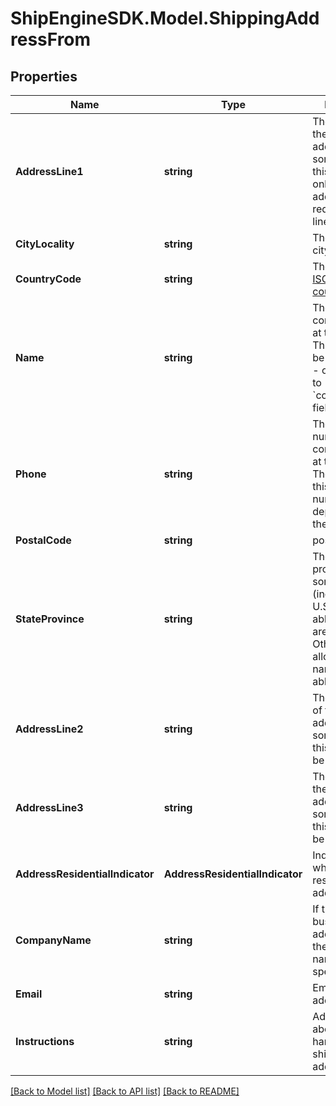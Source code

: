 # ShipEngineSDK.Model.ShippingAddressFrom

## Properties

Name | Type | Description | Notes
------------ | ------------- | ------------- | -------------
**AddressLine1** | **string** | The first line of the street address.  For some addresses, this may be the only line.  Other addresses may require 2 or 3 lines.  | 
**CityLocality** | **string** | The name of the city or locality | 
**CountryCode** | **string** | The two-letter [ISO 3166-1 country code](https://en.wikipedia.org/wiki/ISO_3166-1)  | 
**Name** | **string** | The name of a contact person at this address.  This field may be set instead of - or in addition to - the &#x60;company_name&#x60; field.  | 
**Phone** | **string** | The phone number of a contact person at this address.  The format of this phone number varies depending on the country.  | 
**PostalCode** | **string** | postal code | 
**StateProvince** | **string** | The state or province.  For some countries (including the U.S.) only abbreviations are allowed.  Other countries allow the full name or abbreviation.  | 
**AddressLine2** | **string** | The second line of the street address.  For some addresses, this line may not be needed.  | [optional] 
**AddressLine3** | **string** | The third line of the street address.  For some addresses, this line may not be needed.  | [optional] 
**AddressResidentialIndicator** | **AddressResidentialIndicator** | Indicates whether this is a residential address. | [optional] 
**CompanyName** | **string** | If this is a business address, then the company name should be specified here.  | [optional] 
**Email** | **string** | Email for the address owner.  | [optional] 
**Instructions** | **string** | Additional text about how to handle the shipment at this address.  | [optional] 

[[Back to Model list]](../../README.md#documentation-for-models) [[Back to API list]](../../README.md#documentation-for-api-endpoints) [[Back to README]](../../README.md)

